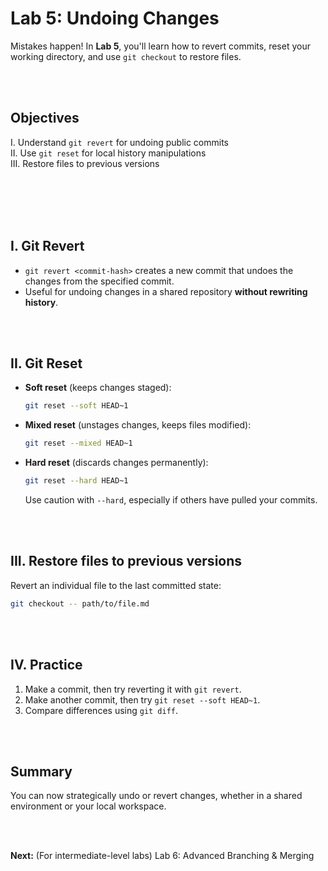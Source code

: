 # Lab 5: Undoing Changes

Mistakes happen! In **Lab 5**, you'll learn how to revert commits, reset your working directory, and use `git checkout` to restore files.

<br><br>

## Objectives

I. Understand `git revert` for undoing public commits \
II. Use `git reset` for local history manipulations \
III. Restore files to previous versions

<br><br><br><br>

## I. Git Revert

- `git revert <commit-hash>` creates a new commit that undoes the changes from the specified commit.
- Useful for undoing changes in a shared repository **without rewriting history**.

<br><br>

## II. Git Reset

- **Soft reset** (keeps changes staged):
  ```bash
  git reset --soft HEAD~1
  ```

- **Mixed reset** (unstages changes, keeps files modified):
  ```bash
  git reset --mixed HEAD~1
  ```

- **Hard reset** (discards changes permanently):
  ```bash
  git reset --hard HEAD~1
  ```
  Use caution with `--hard`, especially if others have pulled your commits.

<br><br>

## III. Restore files to previous versions

Revert an individual file to the last committed state:
```bash
git checkout -- path/to/file.md
```

<br><br>

## IV. Practice

1. Make a commit, then try reverting it with `git revert`.
2. Make another commit, then try `git reset --soft HEAD~1`.
3. Compare differences using `git diff`.

<br><br>

## Summary

You can now strategically undo or revert changes, whether in a shared environment or your local workspace.

<br><br>

**Next:** (For intermediate-level labs) Lab 6: Advanced Branching & Merging

